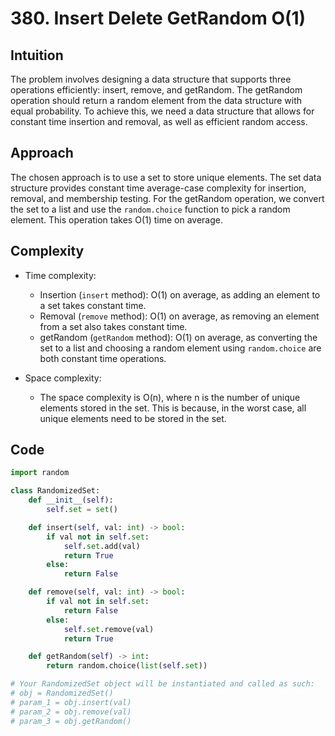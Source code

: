 # 380. Insert Delete GetRandom O(1)
## Intuition
The problem involves designing a data structure that supports three operations efficiently: insert, remove, and getRandom. The getRandom operation should return a random element from the data structure with equal probability. To achieve this, we need a data structure that allows for constant time insertion and removal, as well as efficient random access.

## Approach
The chosen approach is to use a set to store unique elements. The set data structure provides constant time average-case complexity for insertion, removal, and membership testing. For the getRandom operation, we convert the set to a list and use the `random.choice` function to pick a random element. This operation takes O(1) time on average.

## Complexity
- Time complexity:
  - Insertion (`insert` method): O(1) on average, as adding an element to a set takes constant time.
  - Removal (`remove` method): O(1) on average, as removing an element from a set also takes constant time.
  - getRandom (`getRandom` method): O(1) on average, as converting the set to a list and choosing a random element using `random.choice` are both constant time operations.

- Space complexity:
  - The space complexity is O(n), where n is the number of unique elements stored in the set. This is because, in the worst case, all unique elements need to be stored in the set.

## Code
```python
import random

class RandomizedSet:
    def __init__(self):
        self.set = set()

    def insert(self, val: int) -> bool:
        if val not in self.set:
            self.set.add(val)
            return True
        else:
            return False

    def remove(self, val: int) -> bool:
        if val not in self.set:
            return False
        else:
            self.set.remove(val)
            return True

    def getRandom(self) -> int:
        return random.choice(list(self.set))

# Your RandomizedSet object will be instantiated and called as such:
# obj = RandomizedSet()
# param_1 = obj.insert(val)
# param_2 = obj.remove(val)
# param_3 = obj.getRandom()
